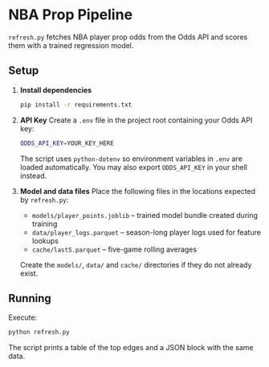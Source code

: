 # NBA Prop Pipeline

`refresh.py` fetches NBA player prop odds from the Odds API and scores them with a trained regression model.

## Setup

1. **Install dependencies**
   ```bash
   pip install -r requirements.txt
   ```

2. **API Key**
   Create a `.env` file in the project root containing your Odds API key:
   ```bash
   ODDS_API_KEY=YOUR_KEY_HERE
   ```
   The script uses `python-dotenv` so environment variables in `.env` are loaded automatically. You may also export `ODDS_API_KEY` in your shell instead.

3. **Model and data files**
   Place the following files in the locations expected by `refresh.py`:
   - `models/player_points.joblib` – trained model bundle created during training
   - `data/player_logs.parquet` – season-long player logs used for feature lookups
   - `cache/last5.parquet` – five-game rolling averages

   Create the `models/`, `data/` and `cache/` directories if they do not already exist.

## Running

Execute:
```bash
python refresh.py
```
The script prints a table of the top edges and a JSON block with the same data.

